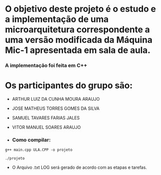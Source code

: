 # O objetivo deste projeto é o estudo e a implementação de uma microarquitetura correspondente a uma versão modificada da Máquina Mic-1 apresentada em sala de aula.
### A implementação foi feita em C++

# Os participantes do grupo são:
- ARTHUR LUIZ DA CUNHA MOURA ARAUJO
- JOSE MATHEUS TORRES GOMES DA SILVA
- SAMUEL TAVARES FARIAS JALES
- VITOR MANUEL SOARES ARAUJO

- ### Como compilar:
```
g++ main.cpp ULA.CPP -o projeto
```
```
./projeto
```

- O Arquivo .txt LOG será gerado de acordo com as etapas e tarefas.
